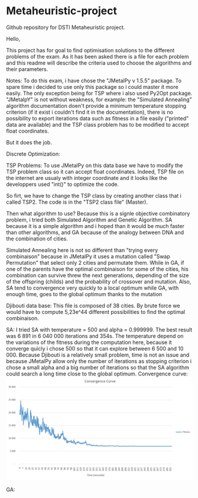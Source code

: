 # Metaheuristic-project
Github repository for DSTI Metaheuristic project.

Hello,

This project has for goal to find optimisation solutions to the different problems of the exam. 
As it has been asked there is a file for each problem and this readme will describe the criteria used to choose the algorithms and their parameters.

Notes:
To do this exam, i have chose the "JMetalPy v 1.5.5" package. To spare time i decided to use only this package so i could master it more easily. The only exception being for TSP where i also used Py2Opt package.
"JMetalpY" is not without weakness, for example: the "Simulated Annealing" algorithm documentation doen't provide a minimum temperature stopping criterion (if it exist i couldn't find it in the documentation), there is no possibility to export iterations data such as fitness in a file easily ("printed" data are available) and the TSP class problem has to be modified to accept float coordinates.

But it does the job.

Discrete Optimization:

TSP Problems:
To use JMetalPy on this data base we have to modify the TSP problem class so it can accept float coordinates. Indeed, TSP file on the internet are usualy with integer coordinate and it looks like the developpers used "int()" to optimize the code.

So firt, we have to change the TSP class by creating another class that i called TSP2. The code is in the "TSP2 class file" (Master).

Then what algorithm to use? Because this is a signle objective combinatory problem, i tried both Simulated Algorithm and Genetic Algorithm. SA because it is a simple algorithm and i hoped than it would be much faster than other algorithms, and GA because of the analogy between DNA and the combination of cities.

Simulated Annealing here is not so different than "trying every combinaison" because in JMetalPy it uses a mutation called "Swap Permutation" that select only 2 cities and permutate them. While in GA, if one of the parents have the optimal combinaison for some of the cities, his combination can survive threw the next generations, depending of the size of the offspring (childs) and the probability of crossover and mutation. Also, SA tend to convergence very quickly to a local optimum while GA, with enough time, goes to the global optimum thanks to the mutation


Djibouti data base:
This file is composed of 38 cities. By brute force we would have to compute 5,23e^44 different possibilities to find the optimal combinaison. 

  SA:
I tried SA with temperature = 500 and alpha = 0.999999. The best result was 6 891 in 6 040 000 iterations and 354s. The temperature depend on the variations of the fitness during the computation here, because it converge quicly i chose 500 so that it can explore between 6 500 and 10 000. Because Djibouti is a relatively small problem, time is not an issue and because JMetalPy allow only the number of iterations as stopping criterion i chose a small alpha and a big number of iterations so that the SA algorithm could search a long time close to the global optimum.
    Convergence curve:
  ![alt text](https://github.com/AG500/Metaheuristic-project/blob/master/Convergence%20curve%20SA.JPG)

GA:
